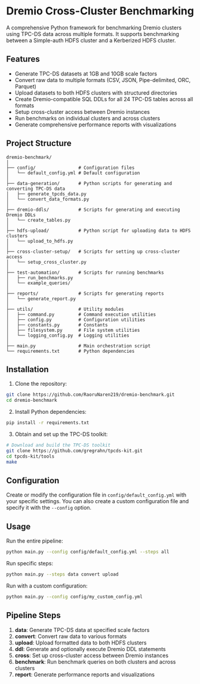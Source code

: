 # Dremio Cross-Cluster Benchmarking

A comprehensive Python framework for benchmarking Dremio clusters using TPC-DS data across multiple formats. It supports benchmarking between a Simple-auth HDFS cluster and a Kerberized HDFS cluster.

## Features

- Generate TPC-DS datasets at 1GB and 10GB scale factors
- Convert raw data to multiple formats (CSV, JSON, Pipe-delimited, ORC, Parquet)
- Upload datasets to both HDFS clusters with structured directories
- Create Dremio-compatible SQL DDLs for all 24 TPC-DS tables across all formats
- Setup cross-cluster access between Dremio instances
- Run benchmarks on individual clusters and across clusters
- Generate comprehensive performance reports with visualizations

## Project Structure

```
dremio-benchmark/
│
├── config/                # Configuration files
│   └── default_config.yml # Default configuration
│
├── data-generation/       # Python scripts for generating and converting TPC-DS data
│   ├── generate_tpcds_data.py
│   └── convert_data_formats.py
│
├── dremio-ddls/           # Scripts for generating and executing Dremio DDLs
│   └── create_tables.py
│
├── hdfs-upload/           # Python script for uploading data to HDFS clusters
│   └── upload_to_hdfs.py
│
├── cross-cluster-setup/   # Scripts for setting up cross-cluster access
│   └── setup_cross_cluster.py
│
├── test-automation/       # Scripts for running benchmarks
│   ├── run_benchmarks.py
│   └── example_queries/
│
├── reports/               # Scripts for generating reports
│   └── generate_report.py
│
├── utils/                 # Utility modules
│   ├── command.py         # Command execution utilities
│   ├── config.py          # Configuration utilities
│   ├── constants.py       # Constants
│   ├── filesystem.py      # File system utilities
│   └── logging_config.py  # Logging utilities
│
├── main.py                # Main orchestration script
└── requirements.txt       # Python dependencies
```

## Installation

1. Clone the repository:

```bash
git clone https://github.com/RaoruNaren219/dremio-benchmark.git
cd dremio-benchmark
```

2. Install Python dependencies:

```bash
pip install -r requirements.txt
```

3. Obtain and set up the TPC-DS toolkit:

```bash
# Download and build the TPC-DS toolkit
git clone https://github.com/gregrahn/tpcds-kit.git
cd tpcds-kit/tools
make
```

## Configuration

Create or modify the configuration file in `config/default_config.yml` with your specific settings. You can also create a custom configuration file and specify it with the `--config` option.

## Usage

Run the entire pipeline:

```bash
python main.py --config config/default_config.yml --steps all
```

Run specific steps:

```bash
python main.py --steps data convert upload
```

Run with a custom configuration:

```bash
python main.py --config config/my_custom_config.yml
```

## Pipeline Steps

1. **data**: Generate TPC-DS data at specified scale factors
2. **convert**: Convert raw data to various formats
3. **upload**: Upload formatted data to both HDFS clusters
4. **ddl**: Generate and optionally execute Dremio DDL statements
5. **cross**: Set up cross-cluster access between Dremio instances
6. **benchmark**: Run benchmark queries on both clusters and across clusters
7. **report**: Generate performance reports and visualizations